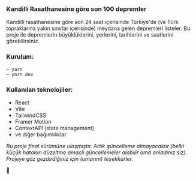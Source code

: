 ### Kandilli Rasathanesine göre son 100 depremler

Kandilli rasathanesine göre son 24 saat içerisinde Türkiye'de (ve Türk topraklarına yakın sınırlar içerisinde) meydana gelen depremleri listeler. Bu proje ile depremlerin büyüklüklerini, yerlerini, tarihlerini ve saatlerini görebilirsiniz.

### Kurulum:

```
~ yarn
~ yarn dev
``` 


### Kullanılan teknolojiler:

- React
- Vite
- TailwindCSS
- Framer Motion
- ContextAPI (state management)
- ve diğer bağımlılıklar

_Bu proje final sürümüne ulaşmıştır. Artık güncelleme almayacaktır (belki küçük hataları düzeltme amaçlı güncellemeler alabilir ama anladınız siz). Projeye göz gezdirdiğiniz için (umarım) teşekkürler._

🌿
